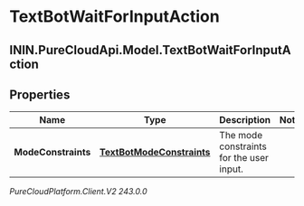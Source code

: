 # TextBotWaitForInputAction

## ININ.PureCloudApi.Model.TextBotWaitForInputAction

## Properties

|Name | Type | Description | Notes|
|------------ | ------------- | ------------- | -------------|
| **ModeConstraints** | [**TextBotModeConstraints**](TextBotModeConstraints) | The mode constraints for the user input. | |



_PureCloudPlatform.Client.V2 243.0.0_
